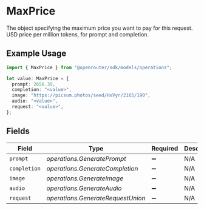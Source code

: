 # MaxPrice

The object specifying the maximum price you want to pay for this request. USD price per million tokens, for prompt and completion.

## Example Usage

```typescript
import { MaxPrice } from "@openrouter/sdk/models/operations";

let value: MaxPrice = {
  prompt: 2656.39,
  completion: "<value>",
  image: "https://picsum.photos/seed/HxVyr/2165/190",
  audio: "<value>",
  request: "<value>",
};
```

## Fields

| Field                             | Type                              | Required                          | Description                       |
| --------------------------------- | --------------------------------- | --------------------------------- | --------------------------------- |
| `prompt`                          | *operations.GeneratePrompt*       | :heavy_minus_sign:                | N/A                               |
| `completion`                      | *operations.GenerateCompletion*   | :heavy_minus_sign:                | N/A                               |
| `image`                           | *operations.GenerateImage*        | :heavy_minus_sign:                | N/A                               |
| `audio`                           | *operations.GenerateAudio*        | :heavy_minus_sign:                | N/A                               |
| `request`                         | *operations.GenerateRequestUnion* | :heavy_minus_sign:                | N/A                               |